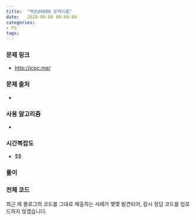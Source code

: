 ```yaml
---
title:  "백준00000 문제이름"
date:   2020-00-00 00:00:00
categories:
- PS
tags:
---
```


### 문제 링크
* http://icpc.me/

### 문제 출처
*

### 사용 알고리즘
*

### 시간복잡도
* $$

### 풀이

### 전체 코드
최근 제 블로그의 코드를 그대로 제출하는 사례가 몇몇 발견되어, 잠시 정답 코드를 업로드하지 않겠습니다.
```cpp

```
